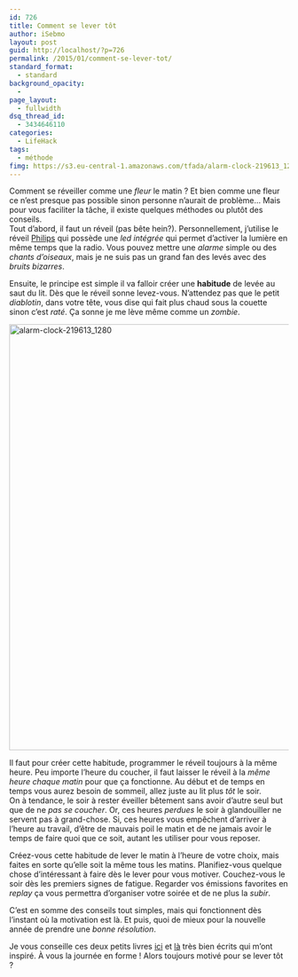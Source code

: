 ```yaml
---
id: 726
title: Comment se lever tôt
author: iSebmo
layout: post
guid: http://localhost/?p=726
permalink: /2015/01/comment-se-lever-tot/
standard_format:
  - standard
background_opacity:
  - 
page_layout:
  - fullwidth
dsq_thread_id:
  - 3434646110
categories:
  - LifeHack
tags:
  - méthode
fimg: https://s3.eu-central-1.amazonaws.com/tfada/alarm-clock-219613_1280-1024x768.jpg
---
```

Comment se réveiller comme une *fleur* le matin ? Et bien comme une fleur ce n’est presque pas possible sinon personne n’aurait de problème… Mais pour vous faciliter la tâche, il existe quelques méthodes ou plutôt des conseils.  
Tout d’abord, il faut un réveil (pas bête hein?). Personnellement, j’utilise le réveil [Philips][1] qui possède une *led intégrée* qui permet d’activer la lumière en même temps que la radio. Vous pouvez mettre une *alarme* simple ou des *chants d’oiseaux*, mais je ne suis pas un grand fan des levés avec des *bruits bizarres*.

Ensuite, le principe est simple il va falloir créer une **habitude** de levée au saut du lit. Dès que le réveil sonne levez-vous. N’attendez pas que le petit *diablotin*, dans votre tête, vous dise qui fait plus chaud sous la couette sinon c’est *raté*. Ça sonne je me lève même comme un *zombie*.

[<img class="aligncenter size-large wp-image-728" src="https://s3.eu-central-1.amazonaws.com/tfada/alarm-clock-219613_1280-1024x768.jpg" alt="alarm-clock-219613_1280" width="1024" height="768" />][2]

Il faut pour créer cette habitude, programmer le réveil toujours à la même heure. Peu importe l’heure du coucher, il faut laisser le réveil à la *même heure chaque matin* pour que ça fonctionne. Au début et de temps en temps vous aurez besoin de sommeil, allez juste au lit plus *tôt* le soir.  
On à tendance, le soir à rester éveiller bêtement sans avoir d’autre seul but que de ne *pas se coucher*. Or, ces heures *perdues* le soir à glandouiller ne servent pas à grand-chose. Si, ces heures vous empêchent d’arriver à l’heure au travail, d’être de mauvais poil le matin et de ne jamais avoir le temps de faire quoi que ce soit, autant les utiliser pour vous reposer.

Créez-vous cette habitude de lever le matin à l’heure de votre choix, mais faites en sorte qu’elle soit la même tous les matins. Planifiez-vous quelque chose d’intéressant à faire dès le lever pour vous motiver. Couchez-vous le soir dès les premiers signes de fatigue. Regarder vos émissions favorites en *replay* ça vous permettra d’organiser votre soirée et de ne plus la *subir*.

C’est en somme des conseils tout simples, mais qui fonctionnent dès l’instant où la motivation est là. Et puis, quoi de mieux pour la nouvelle année de prendre une *bonne résolution*.

Je vous conseille ces deux petits livres [ici][3] et [là][4] très bien écrits qui m’ont inspiré. À vous la journée en forme ! Alors toujours motivé pour se lever tôt ?

 [1]: http://www.amazon.fr/Philips-HF3520-Eveil-Lumi%C3%A8re-Fonction/dp/B008LR3KD8/ref=sr_1_1?ie=UTF8&qid=1421670038&sr=8-1&keywords=reveil+philips+eveil+lumiere&tag=tfadafr-21
 [2]: https://s3.eu-central-1.amazonaws.com/tfada/alarm-clock-219613_1280.jpg
 [3]: http://www.amazon.fr/Comment-Lever-T%C3%B4t-Matin-anti-procrastination-ebook/dp/B008HF67KW/ref=sr_1_2?ie=UTF8&qid=1421669967&sr=8-2&keywords=comment+se+lever&tag=tfadafr-21
 [4]: http://www.amazon.fr/m%C3%A9thode-simple-pour-lever-matin-ebook/dp/B00A18PN7Q/ref=sr_1_1?ie=UTF8&qid=1421670004&sr=8-1&keywords=la+methode+simple+pour+se+tot&tag=tfadafr-21